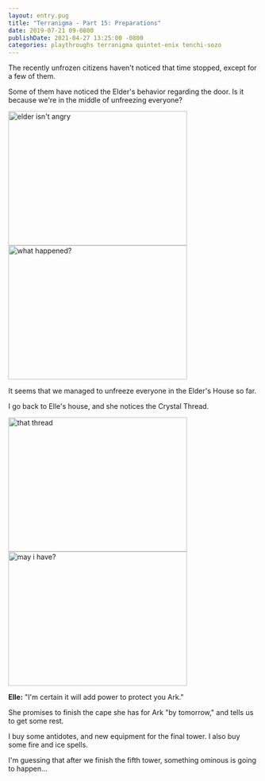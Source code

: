 ```yaml
---
layout: entry.pug
title: "Terranigma - Part 15: Preparations"
date: 2019-07-21 09-0800
publishDate: 2021-04-27 13:25:00 -0800
categories: playthroughs terranigma quintet-enix tenchi-sozo
---
```


The recently unfrozen citizens haven't noticed that time stopped, except for a few of them.

Some of them have noticed the Elder's behavior regarding the door. Is it because we're in the middle of unfreezing everyone?

<img src="https://i.imgur.com/F8FZBYa.png" alt="elder isn't angry" width="360" height="270" id="liveblog" />

<img src="https://i.imgur.com/Iefh2Ks.png" alt="what happened?" width="360" height="270" id="liveblog" />

It seems that we managed to unfreeze everyone in the Elder's House so far.

I go back to Elle's house, and she notices the Crystal Thread.

<img src="https://i.imgur.com/c3edecz.png" alt="that thread" width="360" height="270" id="liveblog" />

<img src="https://i.imgur.com/UPzyPTS.png" alt="may i have?" width="360" height="270" id="liveblog" />

**Elle:** "I'm certain it will add power to protect you Ark."

She promises to finish the cape she has for Ark "by tomorrow," and tells us to get some rest.

I buy some antidotes, and new equipment for the final tower. I also buy some fire and ice spells.

I'm guessing that after we finish the fifth tower, something ominous is going to happen...